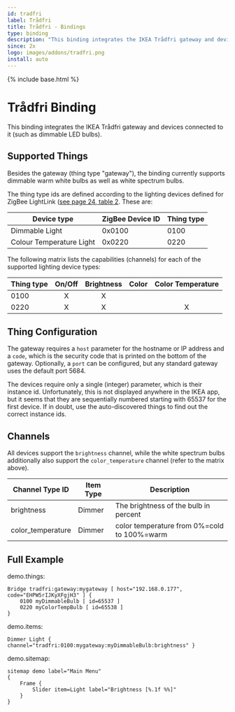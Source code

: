 ```yaml
---
id: tradfri
label: Trådfri
title: Trådfri - Bindings
type: binding
description: "This binding integrates the IKEA Trådfri gateway and devices connected to it (such as dimmable LED bulbs)."
since: 2x
logo: images/addons/tradfri.png
install: auto
---
```


<!-- Attention authors: Do not edit directly. Please add your changes to the appropriate source repository -->

{% include base.html %}

# Trådfri Binding

This binding integrates the IKEA Trådfri gateway and devices connected to it (such as dimmable LED bulbs).

## Supported Things

Besides the gateway (thing type "gateway"), the binding currently supports dimmable warm white bulbs as well as white spectrum bulbs.

The thing type ids are defined according to the lighting devices defined for ZigBee LightLink ([see page 24, table 2](https://www.nxp.com/documents/user_manual/JN-UG-3091.pdf). These are:

| Device type              | ZigBee Device ID | Thing type |
|--------------------------|------------------|------------|
| Dimmable Light           | 0x0100           | 0100       |
| Colour Temperature Light | 0x0220           | 0220       |


The following matrix lists the capabilities (channels) for each of the supported lighting device types:

| Thing type  | On/Off | Brightness | Color | Color Temperature |
|-------------|:------:|:----------:|:-----:|:-----------------:|   
|  0100       |    X   |     X      |       |                   |
|  0220       |    X   |     X      |       |          X        |

## Thing Configuration

The gateway requires a `host` parameter for the hostname or IP address and a `code`, which is the security code that is printed on the bottom of the gateway. Optionally, a `port` can be configured, but any standard gateway uses the default port 5684.

The devices require only a single (integer) parameter, which is their instance id. Unfortunately, this is not displayed anywhere in the IKEA app, but it seems that they are sequentially numbered starting with 65537 for the first device. If in doubt, use the auto-discovered things to find out the correct instance ids.

## Channels

All devices support the `brightness` channel, while the white spectrum bulbs additionally also support the `color_temperature` channel (refer to the matrix above).

| Channel Type ID   | Item Type | Description                                 |
|-------------------|-----------|---------------------------------------------|
| brightness        | Dimmer    | The brightness of the bulb in percent       |
| color_temperature | Dimmer    | color temperature from 0%=cold to 100%=warm |

## Full Example

demo.things:

```
Bridge tradfri:gateway:mygateway [ host="192.168.0.177", code="EHPW5rIJKyXFgjH3" ] {
    0100 myDimmableBulb [ id=65537 ]    
    0220 myColorTempBulb [ id=65538 ]    
}
```

demo.items:

```
Dimmer Light { channel="tradfri:0100:mygateway:myDimmableBulb:brightness" } 
```

demo.sitemap:

```
sitemap demo label="Main Menu"
{
    Frame {
        Slider item=Light label="Brightness [%.1f %%]"
    }
}
```
